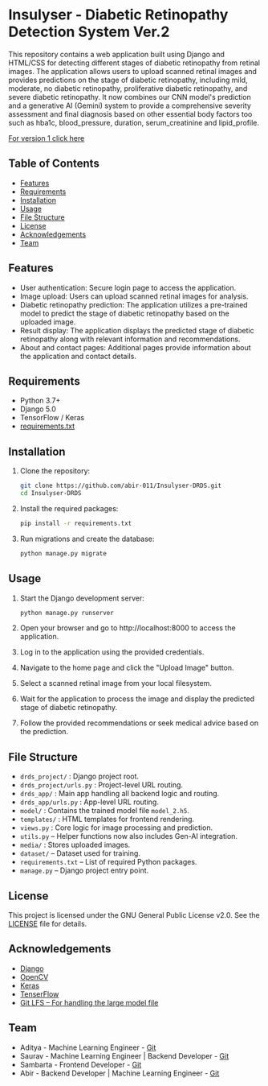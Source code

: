 # Insulyser - Diabetic Retinopathy Detection System Ver.2

This repository contains a web application built using Django and HTML/CSS for detecting different stages of diabetic retinopathy from retinal images. 
The application allows users to upload scanned retinal images and provides predictions on the stage of diabetic retinopathy, including mild, moderate, no diabetic retinopathy, proliferative diabetic retinopathy, and severe diabetic retinopathy.
It now combines our CNN model's prediction and a generative AI (Gemini) system to provide a comprehensive severity assessment and final diagnosis based on other essential body factors too such as hba1c, blood_pressure, duration, serum_creatinine and lipid_profile.

[For version 1 click here](https://github.com/saurav6422/Diabetic-Retinopathy-Detection-System)

## Table of Contents

- [Features](#features)
- [Requirements](#requirements)
- [Installation](#installation)
- [Usage](#usage)
- [File Structure](#file-structure)
- [License](#license)
- [Acknowledgements](#acknowledgements)
- [Team](#team)

## Features

- User authentication: Secure login page to access the application.
- Image upload: Users can upload scanned retinal images for analysis.
- Diabetic retinopathy prediction: The application utilizes a pre-trained model to predict the stage of diabetic retinopathy based on the uploaded image.
- Result display: The application displays the predicted stage of diabetic retinopathy along with relevant information and recommendations.
- About and contact pages: Additional pages provide information about the application and contact details.

## Requirements

- Python 3.7+
- Django 5.0
- TensorFlow / Keras
- [requirements.txt](requirements.txt)

## Installation

1. Clone the repository:
   ```bash
   git clone https://github.com/abir-011/Insulyser-DRDS.git
   cd Insulyser-DRDS
    ```

2. Install the required packages:
    ```bash
    pip install -r requirements.txt
    ```

3. Run migrations and create the database:

   ```bash
   python manage.py migrate
   ```

## Usage

1. Start the Django development server:
    ```bash
    python manage.py runserver
    ```

2. Open your browser and go to http://localhost:8000 to access the application.
3. Log in to the application using the provided credentials.
4. Navigate to the home page and click the "Upload Image" button.
5. Select a scanned retinal image from your local filesystem.
6. Wait for the application to process the image and display the predicted stage of diabetic retinopathy.
7. Follow the provided recommendations or seek medical advice based on the prediction.

## File Structure

- `drds_project/` : Django project root.
- `drds_project/urls.py` : Project-level URL routing.
- `drds_app/` : Main app handling all backend logic and routing.
- `drds_app/urls.py` : App-level URL routing.
- `model/` : Contains the trained model file `model_2.h5`.
- `templates/` : HTML templates for frontend rendering.
- `views.py` : Core logic for image processing and prediction.
- `utils.py` – Helper functions now also includes Gen-AI integration.
- `media/` : Stores uploaded images.
- `dataset/` – Dataset used for training.
- `requirements.txt` – List of required Python packages.
- `manage.py` – Django project entry point.

## License

This project is licensed under the GNU General Public License v2.0. See the [LICENSE](LICENSE) file for details.

## Acknowledgements

- [Django](https://www.djangoproject.com/)
- [OpenCV](https://opencv.org/)
- [Keras](https://keras.io/)
- [TenserFlow](https://www.tensorflow.org/)
- [Git LFS – For handling the large model file](https://git-lfs.com/)

## Team

- Aditya - Machine Learning Engineer - [Git](https://github.com/Aditya-039)
- Saurav - Machine Learning Engineer | Backend Developer - [Git](https://github.com/saurav6422)
- Sambarta - Frontend Developer - [Git](https://github.com/Sambarta-2001)
- Abir - Backend Developer | Machine Learning Engineer - [Git](https://github.com/abir-011)
